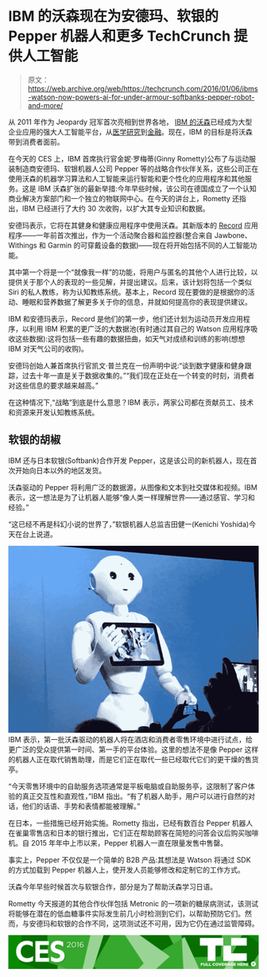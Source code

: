 # IBM 的沃森现在为安德玛、软银的 Pepper 机器人和更多 TechCrunch 提供人工智能

> 原文：<https://web.archive.org/web/https://techcrunch.com/2016/01/06/ibms-watson-now-powers-ai-for-under-armour-softbanks-pepper-robot-and-more/>

从 2011 年作为 Jeopardy 冠军首次亮相到世界各地， [IBM 的沃森](https://web.archive.org/web/20230124192809/http://www.ibm.com/Watson)已经成为大型企业应用的强大人工智能平台，从[医学研究](https://web.archive.org/web/20230124192809/https://techcrunch.com/2015/08/06/ibm-buying-merge-healthcare-for-1b-to-bring-medical-image-analysis-to-watson-health/)到[金融](https://web.archive.org/web/20230124192809/http://www.techmeme.com/150524/p4#a150524p4)。现在，IBM 的目标是将沃森带到消费者面前。

在今天的 CES 上，IBM 首席执行官金妮·罗梅蒂(Ginny Rometty)公布了与运动服装制造商安德玛、软银机器人公司 Pepper 等的战略合作伙伴关系，这些公司正在使用沃森的机器学习算法和人工智能来运行智能和更个性化的应用程序和其他服务。这是 IBM 沃森扩张的最新举措:今年早些时候，该公司在德国成立了一个认知商业解决方案部门和一个独立的物联网中心。在今天的讲台上，Rometty 还指出，IBM 已经进行了大约 30 次收购，以扩大其专业知识和数据。

安德玛表示，它将在其健身和健康应用程序中使用沃森。其新版本的 [Record](https://web.archive.org/web/20230124192809/https://itunes.apple.com/us/app/record-by-under-armour-fitness/id895425891?mt=8) 应用程序——一年前首次推出，作为一个活动聚合器和监控器(整合来自 Jawbone、Withings 和 Garmin 的可穿戴设备的数据)——现在将开始包括不同的人工智能功能。

其中第一个将是一个“就像我一样”的功能，将用户与匿名的其他个人进行比较，以提供关于那个人的表现的一些见解，并提出建议。后来，该计划将包括一个类似 Siri 的私人教练，称为认知教练系统。基本上，Record 现在要做的是根据你的活动、睡眠和营养数据了解更多关于你的信息，并就如何提高你的表现提供建议。

IBM 和安德玛表示，Record 是他们的第一步，他们还计划为运动员开发应用程序，以利用 IBM 积累的更广泛的大数据池(有时通过其自己的 Watson 应用程序吸收这些数据):这将包括一些有趣的数据扭曲，如天气对成绩和训练的影响(想想 IBM 对天气公司的收购)。

安德玛创始人兼首席执行官凯文·普兰克在一份声明中说:“谈到数字健康和健身跟踪，过去十年一直是关于数据收集的。”“我们现在正处在一个转变的时刻，消费者对这些信息的要求越来越高。”

在这种情况下,“战略”到底是什么意思？IBM 表示，两家公司都在贡献员工、技术和资源来开发认知教练系统。

## 软银的胡椒

IBM 还与日本软银(Softbank)合作开发 Pepper，这是该公司的新机器人，现在首次开始向日本以外的地区发货。

沃森驱动的 Pepper 将利用广泛的数据源，从图像和文本到社交媒体和视频。IBM 表示，这一想法是为了让机器人能够“像人类一样理解世界——通过感官、学习和经验。”

“这已经不再是科幻小说的世界了，”软银机器人总监吉田健一(Kenichi Yoshida)今天在台上说道。

![IMG_4713](img/648f3ad4ec1c3ac4ad6bd7bb536abd6d.png)IBM 表示，第一批沃森驱动的机器人将在酒店和消费者零售环境中进行试点，给更广泛的受众提供第一时间、第一手的平台体验。这里的想法不是像 Pepper 这样的机器人正在取代销售助理，而是它们正在取代一些已经取代它们的更干燥的售货亭。

“今天零售环境中的自助服务选项通常是平板电脑或自助服务亭，这限制了客户体验的真正交互性和直观性，”IBM 指出。“有了机器人助手，用户可以进行自然的对话，他们的话语、手势和表情都能被理解。”

在日本，一些措施已经开始实施。Rometty 指出，已经有数百台 Pepper 机器人在雀巢零售店和日本的银行推出，它们正在帮助顾客在简短的问答会议后购买咖啡机。自 2015 年年中上市以来，Pepper 机器人一直在限量发售中售罄。

事实上，Pepper 不仅仅是一个简单的 B2B 产品:其想法是 Watson 将通过 SDK 的方式加载到 Pepper 机器人上，使开发人员能够修改和定制它的工作方式。

沃森今年早些时候首次与软银合作，部分是为了帮助沃森学习日语。

Rometty 今天报道的其他合作伙伴包括 Metronic 的一项新的糖尿病测试，该测试将能够在潜在的低血糖事件实际发生前几小时检测到它们，以帮助预防它们。然而，与安德玛和软银的合作不同，这项测试还不可用，因为它仍在通过监管障碍。

[![CES 2016](img/4599807cb1a2bfb826b80a55152861ab.png)](https://web.archive.org/web/20230124192809/https://techcrunch.com/tag/ces2016)